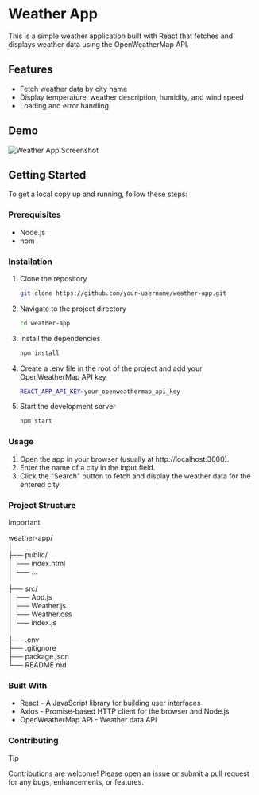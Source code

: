 # Weather App

This is a simple weather application built with React that fetches and displays weather data using the OpenWeatherMap API.

## Features

- Fetch weather data by city name
- Display temperature, weather description, humidity, and wind speed
- Loading and error handling

## Demo

![Weather App Screenshot](screenshot.png)

## Getting Started

To get a local copy up and running, follow these steps:

### Prerequisites

- Node.js 
- npm 

### Installation

1. Clone the repository

   ```sh
   git clone https://github.com/your-username/weather-app.git

2. Navigate to the project directory

   ```sh
   cd weather-app

3. Install the dependencies

   ```sh
   npm install

4. Create a .env file in the root of the project and add your OpenWeatherMap API key

   ```sh
   REACT_APP_API_KEY=your_openweathermap_api_key

5. Start the development server

   ```sh
   npm start

### Usage

1. Open the app in your browser (usually at http://localhost:3000).
2. Enter the name of a city in the input field.
3. Click the "Search" button to fetch and display the weather data for the entered city.

### Project Structure

> [!IMPORTANT]
> weather-app/ <br>
> │<br>
> ├── public/<br>
> │   ├── index.html<br>
> │   └── ...<br>
> │<br>
> ├── src/<br>
> │   ├── App.js<br>
> │   ├── Weather.js<br>
> │   ├── Weather.css<br>
> │   └── index.js<br>
> │<br>
> ├── .env<br>
> ├── .gitignore<br>
> ├── package.json<br>
> └── README.md<br>

### Built With

- React - A JavaScript library for building user interfaces
- Axios - Promise-based HTTP client for the browser and Node.js
- OpenWeatherMap API - Weather data API

### Contributing

> [!Tip]
> Contributions are welcome! Please open an issue or submit a pull request for any bugs, enhancements, or features.
